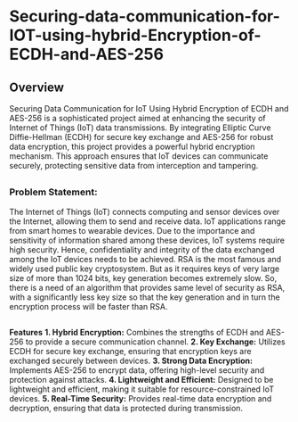 # Securing-data-communication-for-IOT-using-hybrid-Encryption-of-ECDH-and-AES-256

## Overview
Securing Data Communication for IoT Using Hybrid Encryption of ECDH and AES-256 is a sophisticated project aimed at enhancing the security of Internet of Things (IoT) data transmissions. By integrating Elliptic Curve Diffie-Hellman (ECDH) for secure key exchange and AES-256 for robust data encryption, this project provides a powerful hybrid encryption mechanism. This approach ensures that IoT devices can communicate securely, protecting sensitive data from interception and tampering.
##
##
### Problem Statement:
The Internet of Things (IoT) connects computing and sensor devices over the Internet, allowing them to send and receive data. IoT applications range from smart homes to wearable devices. Due to the importance and sensitivity of information shared among these devices, IoT systems require high security. Hence, confidentiality and integrity of the data exchanged among the IoT devices needs to be achieved. 
RSA is the most famous and widely used public key cryptosystem. But as it requires keys of very large size of more than 1024 bits, key generation becomes extremely slow. So, there is a need of an algorithm that provides same level of security as RSA, with a significantly less key size so that the key generation and in turn the encryption process will be faster than RSA.
##

**Features**
**1.	Hybrid Encryption:** Combines the strengths of ECDH and AES-256 to provide a secure communication channel.
**2.	Key Exchange:** Utilizes ECDH for secure key exchange, ensuring that encryption keys are exchanged securely between devices.
**3.	Strong Data Encryption:** Implements AES-256 to encrypt data, offering high-level security and protection against attacks.
**4.	Lightweight and Efficient:** Designed to be lightweight and efficient, making it suitable for resource-constrained IoT devices.
**5.	Real-Time Security:** Provides real-time data encryption and decryption, ensuring that data is protected during transmission.
